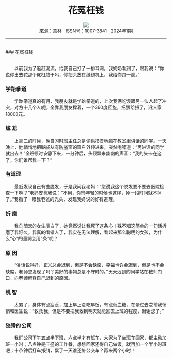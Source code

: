 # <center>花冤枉钱</center>

<div align=center><img src="https://raw.githubusercontent.com/leaguecn/magazines/main/img_authors/%d7%f7%d5%df%a3%ba.jpg"></div>

<center>来源：意林   ISSN号：1007-3841   2024年1期</center>

* * *

<br>### 花冤枉钱

  
<br>　　以前我为了追赶潮流，给我自己打了一排耳洞，我奶奶看到了，跟我说：“你说你出去花那个冤枉钱干吗，你把头放在缝纫机上，我给你跑一趟。”

### 学跆拳道

  
　　学跆拳道真的有用，我朋友就是学跆拳道的，上次我俩吃饭跟另一伙人起了冲突，对方十几个人呢，全靠我朋友撑着，一个360度回旋，把腰给扭了，讹人家18000元。

### 尴 尬

  
　　上高二的时候，晚自习时班主任总是偷偷摸摸地抓在教室里讲话的同学。一天晚上，他悄悄地把脑袋从有防盗窗的窗户外伸进来，突然咆哮道：“再讲话的同学就出去！”全班顿时安静下来，一分钟后，头顶飘来幽幽的声音：“我的头卡在这了，你们谁帮我一下？”

### 有道理

  
　　最近发现自己有些脱发，于是我问我老妈：“您说我这个脱发要不要去医院检查一下啊？”老妈安慰我说：“不用，你爸年轻的时候也这样，掉一段时间就不掉了。”我看了一眼我老爸的光头，发现我妈说的好有道理。

### 折 磨

  
　　我向暗恋的女生表白了，她竟然说让我死了这条心！殊不知这简单的一句话折磨了我好久，我真的看错人了，我实在无法理解，看起来那么聪明的女孩，为什么“心”的量詞会用“条”呢？

### 原 因

  
　　“俗话说得好，正义总会迟到，但是不会缺席，幸福也许会迟到，但是也不会缺席，老师您发现了吗？美好的事物总是不守时的。”天天迟到的同学站在教师门口，向老师解释自己迟到的原因。

### 机 智

  
　　太累了，身体有点疲乏，加上早上没吃早饭，有点低血糖，在晕过去之前我悄悄和医生说：“救救我，但是不要把我救到明天就能回去上班的程度，谢谢您了。”

### 狡猾的公司

  
　　我们公司下午五点半下班，六点半才有班车，大家为了坐班车回家，都主动加班一小时；八点钟是丰盛的工作餐，想想回家还得自己做饭，就再加一个半小时班吧；十点钟后打车报销，累了一天谁还挤公交车？再来两个小时！
